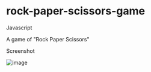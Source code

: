 # rock-paper-scissors-game
Javascript

A game of "Rock Paper Scissors"

Screenshot

![image](https://user-images.githubusercontent.com/40278697/198715165-ebe4cca5-7912-491a-b0b2-df8bdf65a76b.png)
